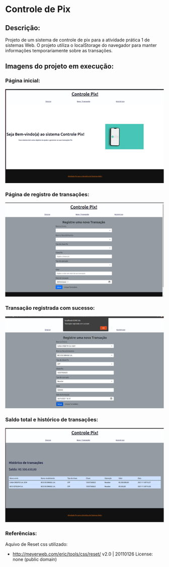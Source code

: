 # Controle de Pix

## Descrição:

Projeto de um sistema de controle de pix para a atividade prática 1 de sistemas Web.
O projeto utiliza o localStorage do navegador para manter informações temporariamente sobre as transações.

## Imagens do projeto em execução:

### Página inicial:

![alt text](.github/welcome.png)

### Página de registro de transações:

![alt text](.github/register.png)

### Transação registrada com sucesso:

![alt text](.github/success.png)

### Saldo total e histórico de transações:

![alt text](.github/table.png)

### Referências:

Aquivo de Reset css utilizado:

- http://meyerweb.com/eric/tools/css/reset/
  v2.0 | 20110126
  License: none (public domain)
